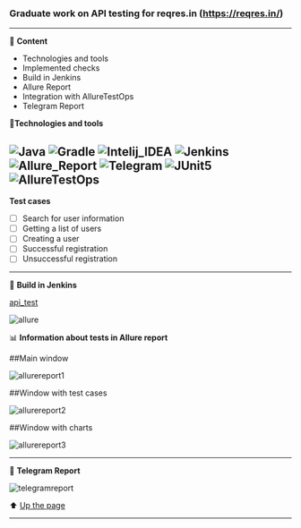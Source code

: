 ###  Graduate work on API testing for reqres.in (https://reqres.in/)
---

<a id="anchor"></a>

:closed_book: __Content__
+ Technologies and tools
+ Implemented checks
+ Build in Jenkins
+ Allure Report
+ Integration with AllureTestOps
+ Telegram Report





:toolbox:__Technologies and tools__

![Java](https://user-images.githubusercontent.com/99205353/176089306-25bd3a87-d157-44e7-8dce-9b78c46903b3.png)
![Gradle](https://user-images.githubusercontent.com/99205353/176089337-996bd879-5d6e-4dce-a92d-f5baa997009d.png)
![Intelij_IDEA](https://user-images.githubusercontent.com/99205353/176089342-13de613d-5aa5-45b2-b355-8ebf8879c4e2.png)
![Jenkins](https://user-images.githubusercontent.com/99205353/176089357-5edb7793-1c6e-40ee-9fa3-4551e15c9792.png)
![Allure_Report](https://user-images.githubusercontent.com/99205353/176089388-1e6d5743-9e68-4e77-87fc-941affe0e7dd.png)
![Telegram](https://user-images.githubusercontent.com/99205353/176089393-33897979-7898-4d16-9259-5dbb134c7f2c.png)
![JUnit5](https://user-images.githubusercontent.com/99205353/178306859-0f45681e-8a2f-4415-861f-71549f0f03a5.png)
![AllureTestOps](https://user-images.githubusercontent.com/99205353/178306928-b4276a60-726c-4017-b3c3-adc0da7c890a.png)
---
__Test cases__

- [ ] Search for user information
- [ ] Getting a list of users
- [ ] Creating a user
- [ ] Successful registration
- [ ] Unsuccessful registration

---
:toolbox: __Build in Jenkins__

[api_test](https://jenkins.autotests.cloud/job/api_test/)

![allure](https://user-images.githubusercontent.com/99205353/178308402-9d47ea1b-8979-489d-8946-54609b687323.png)

:bar_chart: __Information about tests in Allure report__

##Main window

![allurereport1](https://user-images.githubusercontent.com/99205353/178308806-d756d7ca-f6e2-405b-946a-0868f6d125de.png)

##Window with test cases

![allurereport2](https://user-images.githubusercontent.com/99205353/178308931-2cd915fd-e2a9-400d-9e23-96336d296495.png)

##Window with charts

![allurereport3](https://user-images.githubusercontent.com/99205353/178309165-ab6d1263-d31e-4891-89c6-ca38add42cb5.png)

---
:incoming_envelope: __Telegram Report__

![telegramreport](https://user-images.githubusercontent.com/99205353/178309330-dbd68fa2-81dc-42ec-8b4e-a5b33bda2e76.png)


:arrow_up: [Up the page](#anchor)

---

